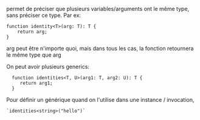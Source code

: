 permet de préciser que plusieurs variables/arguments ont le même type, sans préciser ce type. Par ex:

    function identity<T>(arg: T): T {
        return arg;
    }

arg peut être n'importe quoi, mais dans tous les cas, la fonction retournera le même type que arg

On peut avoir plusieurs generics: 

      function identities<T, U>(arg1: T, arg2: U): T {
         return arg1;
      }

Pour définir un générique quand on l'utilise dans une instance / invocation, 

    `identities<string>("hello")`
